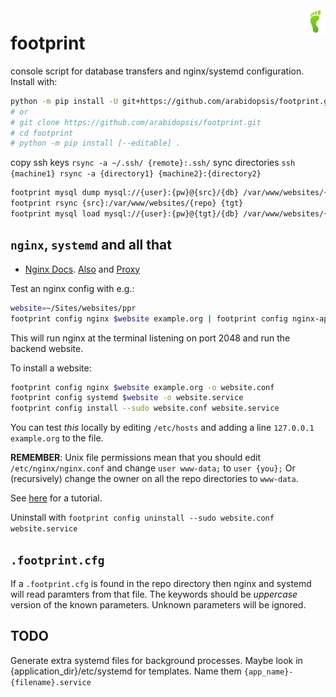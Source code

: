 <img src="assets/footprint.png" style="height:3em;float:right"/>

# footprint

console script for database transfers and nginx/systemd configuration. Install with:

```bash
python -m pip install -U git+https://github.com/arabidopsis/footprint.git
# or
# git clone https://github.com/arabidopsis/footprint.git
# cd footprint
# python -m pip install [--editable] .
```

copy ssh keys `rsync -a ~/.ssh/ {remote}:.ssh/`
sync directories `ssh {machine1} rsync -a {directory1} {machine2}:{directory2}`

```bash
footprint mysql dump mysql://{user}:{pw}@{src}/{db} /var/www/websites/{repo}/instance/sql
footprint rsync {src}:/var/www/websites/{repo} {tgt}
footprint mysql load mysql://{user}:{pw}@{tgt}/{db} /var/www/websites/{repo}/instance/sql/{db}.sql.gz
```

## `nginx`, `systemd` and all that

* [Nginx Docs](https://docs.nginx.com/nginx/). [Also](https://nginx.org/en/docs/) and [Proxy](https://nginx.org/en/docs/http/ngx_http_proxy_module.html)

Test an nginx config with e.g.:

```bash
website=~/Sites/websites/ppr
footprint config nginx $website example.org | footprint config nginx-app - $website
```

This will run nginx at the terminal listening on port 2048 and run the backend
website.

To install a website:

```bash
footprint config nginx $website example.org -o website.conf
footprint config systemd $website -o website.service
footprint config install --sudo website.conf website.service
```

You can test *this* locally by editing `/etc/hosts` and adding a line
`127.0.0.1 example.org` to the file.

**REMEMBER**: Unix file permissions mean that you should edit `/etc/nginx/nginx.conf`
and change `user www-data;` to `user {you};` Or (recursively) change the owner on
all the repo directories to `www-data`.

See [here](https://www.digitalocean.com/community/tutorials/how-to-serve-flask-applications-with-gunicorn-and-nginx-on-ubuntu-20-04
) for a tutorial.

Uninstall with `footprint config uninstall --sudo website.conf website.service`

## `.footprint.cfg`

If a `.footprint.cfg` is found in the repo directory then nginx and systemd will
read paramters from that file. The keywords should be *uppercase* version of
the known parameters. Unknown parameters will be ignored.

## TODO

Generate extra systemd files for background processes. Maybe look in
{application_dir}/etc/systemd for templates. Name them `{app_name}-{filename}.service`
